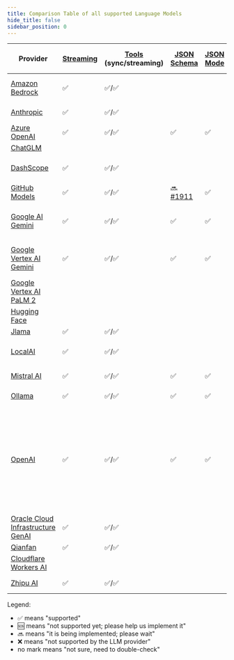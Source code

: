 ```yaml
---
title: Comparison Table of all supported Language Models
hide_title: false
sidebar_position: 0
---
```


| Provider                                                                         | [Streaming](/tutorials/response-streaming) | [Tools](/tutorials/tools) (sync/streaming) | [JSON Schema](/tutorials/structured-outputs#json-schema)           | [JSON Mode](/tutorials/ai-services#json-mode) | Supported [Modalities](/tutorials/chat-and-language-models/#multimodality) (Input) | [Observability](/tutorials/observability) | [Customizable HTTP Client](/tutorials/customizable-http-client) | Local Deployment                                  | Supports Native Image | Comments                                                                   |
|----------------------------------------------------------------------------------|--------------------------------------------|--------------------------------------------|--------------------------------------------------------------------|-----------------------------------------------|------------------------------------------------------------------------------------|-------------------------------------------|-----------------------------------------------------------------|---------------------------------------------------|-----------------------|----------------------------------------------------------------------------|
| [Amazon Bedrock](/integrations/language-models/amazon-bedrock)                   | ✅                                          | ✅/✅                                        |                                                                    |                                               | text, image, PDF                                                                   | ✅                                         |                                                                 |                                                   |                       |                                                                            |
| [Anthropic](/integrations/language-models/anthropic)                             | ✅                                          | ✅/✅                                        |                                                                    |                                               | text, image                                                                        | ✅                                         | ✅                                                               |                                                   | ✅                     |                                                                            |
| [Azure OpenAI](/integrations/language-models/azure-open-ai)                      | ✅                                          | ✅/✅                                        | ✅                                                                  | ✅                                             | text, image                                                                        | ✅                                         |                                                                 |                                                   |                       |                                                                            |
| [ChatGLM](/integrations/language-models/chatglm)                                 |                                            |                                            |                                                                    |                                               | text                                                                               |                                           |                                                                 |                                                   |                       |                                                                            |
| [DashScope](/integrations/language-models/dashscope)                             | ✅                                          | ✅/✅                                        |                                                                    |                                               | text, image, audio                                                                 | ✅                                         |                                                                 |                                                   |                       |                                                                            |
| [GitHub Models](/integrations/language-models/github-models)                     | ✅                                          | ✅/✅                                        | 🔜 [#1911](https://github.com/langchain4j/langchain4j/issues/1911) | ✅                                             | text, image                                                                        | ✅                                         |                                                                 |                                                   |                       |                                                                            |
| [Google AI Gemini](/integrations/language-models/google-ai-gemini)               | ✅                                          | ✅/✅                                        | ✅                                                                  | ✅                                             | text, image, audio, video, PDF                                                     | ✅                                         | ✅                                                               |                                                   |                       |                                                                            |
| [Google Vertex AI Gemini](/integrations/language-models/google-vertex-ai-gemini) | ✅                                          | ✅/✅                                        | ✅                                                                  | ✅                                             | text, image, audio, video, PDF                                                     | ✅                                         |                                                                 |                                                   |                       |                                                                            |
| [Google Vertex AI PaLM 2](/integrations/language-models/google-palm)             |                                            |                                            |                                                                    |                                               | text                                                                               |                                           |                                                                 |                                                   | ✅                     |                                                                            |
| [Hugging Face](/integrations/language-models/hugging-face)                       |                                            |                                            |                                                                    |                                               | text                                                                               |                                           |                                                                 |                                                   |                       |                                                                            |
| [Jlama](/integrations/language-models/jlama)                                     | ✅                                          | ✅/✅                                        |                                                                    |                                               | text                                                                               |                                           |                                                                 | ✅                                                 | ✅                     |                                                                            |
| [LocalAI](/integrations/language-models/local-ai)                                | ✅                                          | ✅/✅                                        |                                                                    |                                               | text, image, audio                                                                 |                                           |                                                                 | ✅                                                 |                       |                                                                            |
| [Mistral AI](/integrations/language-models/mistral-ai)                           | ✅                                          | ✅/✅                                        | ✅                                                                  | ✅                                             | text, image                                                                        | ✅                                         | ✅                                                               |                                                   |                       |                                                                            |
| [Ollama](/integrations/language-models/ollama)                                   | ✅                                          | ✅/✅                                        | ✅                                                                  | ✅                                             | text, image                                                                        | ✅                                         | ✅                                                               | ✅                                                 |                       |                                                                            |
| [OpenAI](/integrations/language-models/open-ai)                                  | ✅                                          | ✅/✅                                        | ✅                                                                  | ✅                                             | text, image, audio, PDF                                                            | ✅                                         | ✅                                                               | See [OpenAI-Compatible Language Models](./openai-compatible.md) (Ollama, LM Studio, GPT4All, Docker Model Runner, etc.) | ✅                     | See [OpenAI-Compatible Language Models](./openai-compatible.md)(Groq, ...) |
| [Oracle Cloud Infrastructure GenAI](/integrations/language-models/oci-genai)     | ✅                                          | ✅/✅                                        |                                                                    |                                               | text, image                                                                        |                                           |                                                                 |                                                   | ✅                     |                                                                            |
| [Qianfan](/integrations/language-models/qianfan)                                 | ✅                                          | ✅/✅                                        |                                                                    |                                               | text                                                                               |                                           |                                                                 |                                                   |                       |                                                                            |
| [Cloudflare Workers AI](/integrations/language-models/workers-ai)                |                                            |                                            |                                                                    |                                               | text                                                                               |                                           |                                                                 |                                                   |                       |                                                                            |
| [Zhipu AI](/integrations/language-models/zhipu-ai)                               | ✅                                          | ✅/✅                                        |                                                                    |                                               | text, image                                                                        | ✅                                         |                                                                 |                                                   |                       |                                                                            |

Legend:

- ✅ means "supported"
- 🆘 means "not supported yet; please help us implement it"
- 🔜 means "it is being implemented; please wait"
- ❌ means "not supported by the LLM provider"
- no mark means "not sure, need to double-check"
